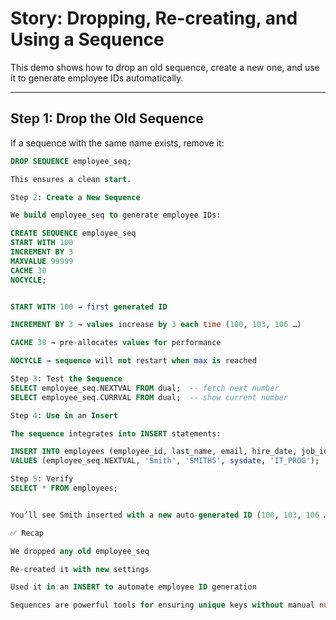 # Story: Dropping, Re-creating, and Using a Sequence

This demo shows how to drop an old sequence, create a new one, and use it to generate employee IDs automatically.

---

## Step 1: Drop the Old Sequence
If a sequence with the same name exists, remove it:

```sql
DROP SEQUENCE employee_seq;

This ensures a clean start.

Step 2: Create a New Sequence

We build employee_seq to generate employee IDs:

CREATE SEQUENCE employee_seq 
START WITH 100 
INCREMENT BY 3
MAXVALUE 99999 
CACHE 30 
NOCYCLE;


START WITH 100 → first generated ID

INCREMENT BY 3 → values increase by 3 each time (100, 103, 106 …)

CACHE 30 → pre-allocates values for performance

NOCYCLE → sequence will not restart when max is reached

Step 3: Test the Sequence
SELECT employee_seq.NEXTVAL FROM dual;  -- fetch next number
SELECT employee_seq.CURRVAL FROM dual;  -- show current number

Step 4: Use in an Insert

The sequence integrates into INSERT statements:

INSERT INTO employees (employee_id, last_name, email, hire_date, job_id)
VALUES (employee_seq.NEXTVAL, 'Smith', 'SMITH5', sysdate, 'IT_PROG');

Step 5: Verify
SELECT * FROM employees;


You’ll see Smith inserted with a new auto-generated ID (100, 103, 106 … depending on sequence calls).

✅ Recap

We dropped any old employee_seq

Re-created it with new settings

Used it in an INSERT to automate employee ID generation

Sequences are powerful tools for ensuring unique keys without manual number management!
